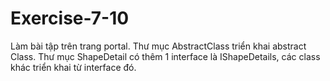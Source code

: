 # Exercise-7-10
Làm bài tập trên trang portal.
Thư mục AbstractClass triển khai abstract Class.
Thư mục ShapeDetail có thêm 1 interface là IShapeDetails, các class khác triển khai từ interface đó.
